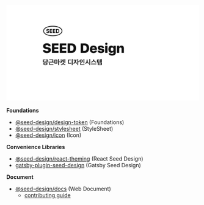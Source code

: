 ![cover](./cover.png)

**Foundations**

- [@seed-design/design-token](https://github.com/daangn/seed-design/tree/main/packages/design-token) (Foundations)
- [@seed-design/stylesheet](https://github.com/daangn/seed-design/tree/main/packages/stylesheet) (StyleSheet)
- [@seed-design/icon](https://github.com/daangn/seed-design/tree/main/packages/icon) (Icon)

**Convenience Libraries**

- [@seed-design/react-theming](https://github.com/daangn/seed-design/tree/main/packages/react-theming) (React Seed Design)
- [gatsby-plugin-seed-design](https://github.com/daangn/seed-design/tree/main/packages/gatsby-plugin-seed-design) (Gatsby Seed Design)

**Document**

- [@seed-design/docs](https://github.com/daangn/seed-design/tree/main/docs) (Web Document)
  - [contributing guide](https://github.com/daangn/seed-design/tree/main/docs/CONTRIBUTING.md)
